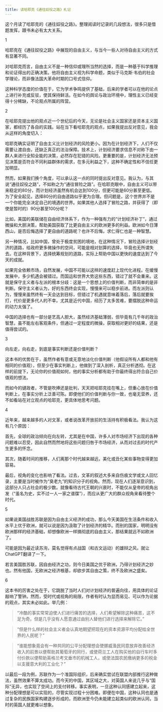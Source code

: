 ```yaml
---
title: ​读哈耶克《通往奴役之路》札记
---
```


这个月读了哈耶克的《通往奴役之路》。整理阅读时记录的几段想法，很多只是借题发挥，跟书未必有太大关系。

1

哈耶克在《通往奴役之路》中展现的自由主义，与当今一些人对待自由主义的方式有显著不同。

对哈耶克而言，自由主义不是一种信仰或理所当然的选择，而是一种基于科学推理和论证得出的正确决策。他将自由主义视为科学命题，类似于马克斯·韦伯的社会学理论，而非像法国大革命时期的口号式信仰。

这种科学态度的价值在于，它为学术争鸣提供了基础，后来的学者可以在他的论点上进行补充或反驳，使其保持鲜活。在如今的舆论与政治环境中，理性主义已经变得十分稀缺，不论观点所属的阵营。

2

在哈耶克提出他的观点近一个世纪后的今天，无论是社会主义国家还是资本主义国家，都经历了各自的实践。站在当下看哈耶克的观点，如果我提出反对意见，我会从这样的角度切入：

哈耶克确实证明了自由主义比计划经济的风险更小。因为在计划经济下，人们不仅需要让渡自由，还缺乏真正的法治保障。技术上，计划经济要求信息不对称下由一群人来进行全知全能的决策，必然存在犯错的风险。更重要的是，计划经济无法预见决策是否符合不同利益群体的需求，在多元利益之下，这种不确定性和不信任更加明显。

然而，如果我们换个角度，可以承认这一点的同时提出反对意见。我认为，与其说“通往奴役之路”，不如称之为“通往冒险之路”。在哈耶克眼中，自由主义可以带来稳定的80分，而计划经济虽然有机会达到100分，但更可能是60分甚至更低。为了安全起见，选择80分的自由道路似乎更为合理。但问题是，这个世界并不是一个你能完全决定自己的境遇的世界。如果其他人选择了冒险之路，并获得了（即使是暂时的）90分甚至100分呢？

比如，美国的美联储在自由经济体系下，作为一种强有力的“计划经济补丁”，通过微操和大胆决策，帮助美国获取了比更自由主义的欧洲更多的利益。欧洲如今日薄西山，是否后悔选择了更自由的道路呢？也许不后悔，求仁得仁也是一种智慧。

另一种情况，比如中国，曾处于极度贫困的境地，在这种情况下，冒险选择计划经济的道路，给政府更多微操作的空间，可能是相对划算的选择，毕竟也无所谓失去。在这种背景下，选择统筹规划的道路，实际上帮助中国以更快的速度达到了今天的成就。

如果完全依赖市场，自然发展，中国不可能以这样的速度赶上现代化进程。在缓慢发展中，多少机遇会被错过。而国运和世界大势这些东西，错过了就不会重来。这就是保守主义者与左派的根本分歧：这是一个思想上的价值判断，而非简单的是非判断。保守主义者认为，好的东西终会实现，慢慢来可以稳步前进。而左派则认为，慢慢来虽然终有一天会达到目标，但错过了机遇就意味着落后，落后就要挨打，代价是更多代人的不幸。尤其是近代中国，经历了太多苦难，要摆脱这种命运的动力太强了。

中国的选择也有一部分是艺高人胆大，虽然经济基础薄弱，但毕竟有几千年的政治智慧，虽不能左右客观条件，但通过一定程度的微操，获取相对更好的结果，还是值得尝试的。



3

向左走，向右走，到底是事实判断还是价值判断？

这本书的优势在于，虽然作者有意或无意地淡化价值判断（他假设所有人都和他有相同的价值观），但至少在事实判断上，他做到了深入剖析，真正分析透彻。在这样的前提下，无论你的价值观如何，他的事实分析都有助于你最终得出符合自己价值观的想法。

而如今的键政者，不管是吹捧还是批判，天天把哈耶克挂在嘴上，但重心放在价值判断上，在事实分析上泛善可陈。即便他们的价值判断与你一致，也毫无营养，还不如看站在对立观点的哈耶克，更具体地思考问题。

4

近年来，越来越多的人对文革，或者说改革开放前的生活持有积极看法。我认为这有几个原因：

首先，全球的政治倾向在向左转，尤其是在中国，许多人对市场经济下出现的各种问题难以忍受，因此自然而然地将这些问题归咎于市场经济，从而对过去的时代产生更多的怀念。

其次，随着时间的推移，人们离那个时代越来越远，美化或丑化某些事物变得更加容易。

最后，视角的变化也影响了看法。过去，文革的叙述大多来自伤痕文学或文人回忆录，主要是当时被作为“臭老九”的知识分子的视角。然而，现在人们逐渐意识到，这部分人只占社会的极少数。就像看待古代王朝的兴衰时，不能仅从皇帝的视角出发（“虽名为史，实不过一人一家之谱牒”），而应从更广大的群众视角来看待整个时代。

5

如果说美国战胜苏联是因为自由主义经济的成功，那么今天美国在生活条件和收入水平上优于欧洲，就可以说是因为汲取了计划经济的精华。而别的国家，明明没有欧洲那样的经济基础，却想像欧洲一样搞彻底的自由主义，那结果就远不如欧洲了。

可能是因为最近读苏洵，莫名觉得有点战国（和古文运动）的雄辩之风，就让ChatGPT翻译了一下。

若言美国胜苏联，因自由经济之功，则今日美国之优于欧洲，乃得计划经济之妙也。然有他国，无欧洲之经济根基，却欲步其自由之策，终不及欧洲之盛矣。

6

这本书的厉害之处在于，它跳脱了当时人们对计划经济的普遍向往，用具体的论证敲响了警钟。然而，受时代或视角的局限，作者有时认为显而易见、可以作为论据的观点，其实未必如此。举几例：

> “冷酷的事实常常迫使人们进行痛苦的选择，人们希望解除这种痛苦，这不足为奇。但是几乎没有人愿意通过由别人替他们进行选择来解除它。”

> “但是什么样的社会主义者会认真地期望把现在的资本资源平均分配给全世界的人民呢？”

> “谁能想象竟会有一种共同的公平分配理想会使挪威渔民同意放弃改善经济收入的前景以便帮助其葡萄牙的同行，或使荷兰工人在购买他的自行车时多付价款以便帮助英格兰考文垂市的机械工人，或使法国农民缴纳更多的税金以支援意大利的工业化？”

以最后一段为例，苏联作为一个准国际组织，后来确实尝试在联盟内部推行这种做法，虽然效果不算太成功。而今天的中国，其区域之大，对英国人来说几乎与“国际”无异，也实现了空间上的支付转移。事实表明，一旦这种认同感建立起来，这种分配理想是可以实现的，尽管实现过程十分困难。即便在中国，这种认同也是通过复杂的民族国家构建逐步形成的，而欧洲至今仍未能建立起类似的欧洲认同，当时的英国人就更难以想象。
